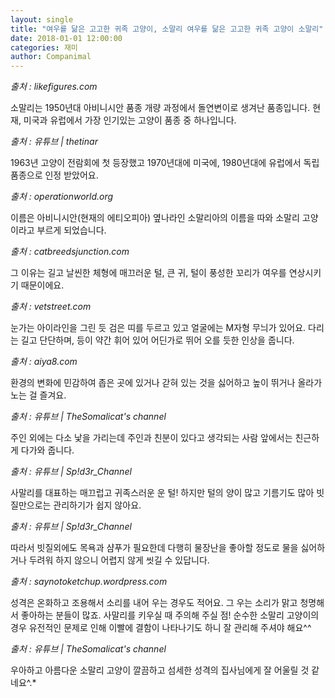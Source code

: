 ```yaml
---
layout: single
title: "여우를 닮은 고고한 귀족 고양이, 소말리 여우를 닮은 고고한 귀족 고양이 소말리"
date: 2018-01-01 12:00:00
categories: 재미
author: Companimal
---
```


_출처 : likefigures.com_

소말리는 1950년대 아비니시안 품종 개량 과정에서 돌연변이로 생겨난 품종입니다. 현재, 미국과 유럽에서 가장 인기있는 고양이 품종 중 하나입니다.

_출처 : 유튜브 | thetinar_

1963년 고양이 전람회에 첫 등장했고 1970년대에 미국에, 1980년대에 유럽에서 독립 품종으로 인정 받았어요.

_출처 : operationworld.org_

이름은 아비니시안(현재의 에티오피아) 옆나라인 소말리아의 이름을 따와 소말리 고양이라고 부르게 되었습니다.

_출처 : catbreedsjunction.com_

그 이유는 길고 날씬한 체형에 매끄러운 털, 큰 귀, 털이 풍성한 꼬리가 여우를 연상시키기 때문이에요.

_출처 : vetstreet.com_

눈가는 아이라인을 그린 듯 검은 띠를 두르고 있고 얼굴에는 M자형 무늬가 있어요. 다리는 길고 단단하며, 등이 약간 휘어 있어 어딘가로 뛰어 오를 듯한 인상을 줍니다.

_출처 : aiya8.com_

환경의 변화에 민감하여 좁은 곳에 있거나 갇혀 있는 것을 싫어하고 높이 뛰거나 올라가 노는 걸 즐겨요.

_출처 : 유튜브 | TheSomalicat's channel_

주인 외에는 다소 낯을 가리는데 주인과 친분이 있다고 생각되는 사람 앞에서는 친근하게 다가와 줍니다.

_출처 : 유튜브 | Sp!d3r_Channel_

사말리를 대표하는 매끄럽고 귀족스러운 운 털! 하지만 털의 양이 많고 기름기도 많아 빗질만으로는 관리하기가 쉽지 않아요.

_출처 : 유튜브 | Sp!d3r_Channel_

따라서 빗질외에도 목욕과 샴푸가 필요한데 다행히 물장난을 좋아할 정도로 물을 싫어하거나 두려워 하지 않으니 어렵지 않게 씻길 수 있답니다.

_출처 : saynotoketchup.wordpress.com_

성격은 온화하고 조용해서 소리를 내어 우는 경우도 적어요. 그 우는 소리가 맑고 청명해서 좋아하는 분들이 많죠. 사말리를 키우실 때 주의해 주실 점! 순수한 소말리 고양이의 경우 유전적인 문제로 인해 이빨에 결함이 나타나기도 하니 잘 관리해 주셔야 해요^^

_출처 : 유튜브 | TheSomalicat's channel_

우아하고 아름다운 소말리 고양이 깔끔하고 섬세한 성격의 집사님에게 잘 어울릴 것 같네요^.\*
